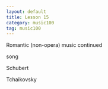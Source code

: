 ```yaml
---
layout: default
title: Lesson 15
category: music100
tag: music100
---
```


Romantic (non-opera) music continued

song

Schubert

Tchaikovsky

